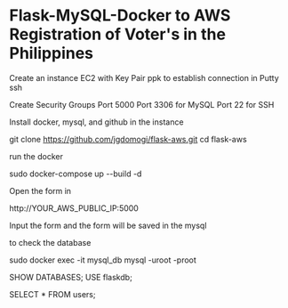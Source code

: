 # Flask-MySQL-Docker to AWS Registration of Voter's in the Philippines

Create an instance EC2 with Key Pair ppk to establish connection in Putty ssh

Create Security Groups 
Port 5000 
Port 3306 for MySQL
Port 22 for SSH

Install docker, mysql, and github in the instance

git clone https://github.com/jgdomogi/flask-aws.git
cd flask-aws

run the docker 

sudo docker-compose up --build -d

Open the form in 

http://YOUR_AWS_PUBLIC_IP:5000

Input the form and the form will be saved in the mysql 

to check the database 

sudo docker exec -it mysql_db mysql -uroot -proot

SHOW DATABASES;
USE flaskdb;

SELECT * FROM users;








